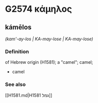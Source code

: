 # G2574 κάμηλος

## kámēlos

_(kam'-ay-los | KA-may-lose | KA-may-lose)_

### Definition

of Hebrew origin (H1581); a "camel"; camel; 

- camel

### See also

[[H1581.md|H1581 גמל]]
